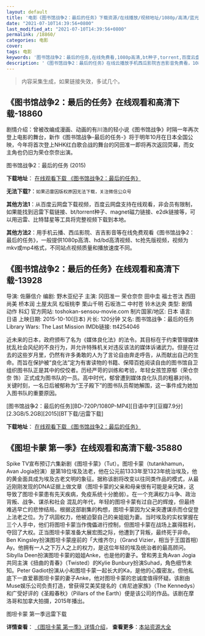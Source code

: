 ```yaml
---
layout: default
title: '电影《图书馆战争2：最后的任务》下载资源/在线播放/视频地址/1080p/高清/蓝光'
date: "2021-07-10T14:39:56+0800"
last_modified_at: "2021-07-10T14:39:56+0800"
permalink: /18860/
categories: 电影
cover:
tags: 电影
keywords: '图书馆战争2：最后的任务,在线免费看,1080p高清,bt种子,torrent,百度云盘,magnet,磁力链,迅雷下载资源'
description: '《图书馆战争2：最后的任务》在线云播放手机西瓜影院吉吉影音免费看，1080p高清bd/hd未删减完整版和tc抢先枪版，mkv/mp4格式，附带bt/torrent种子、magnet/磁力链、百度云盘、网盘资源迅雷下载链接'
---
```


>内容采集生成，如果链接失效，多试几个。


## 《图书馆战争2：最后的任务》在线观看和高清下载-18860

剧情介绍：曾被改编成漫画、动画的有川浩的轻小说《图书馆战争》时隔一年再次登上电影的舞台，新作《图书馆战争-最后的任务-》将于明年10月在日本全国公映，今年将首次登上NHK红白歌合战的舞台的冈田准一即将再次返回荧幕，而女主角也仍旧为荣仓奈奈出演。


图书馆战争2：最后的任务 (2015)

**下载地址**： [在线观看下载 《图书馆战争2：最后的任务》](https://www.btbtdy.me/btdy/dy2690.html) 


**无法下载?**：`如果迅雷因版权原因无法下载，关注微信公众号 `

**其他方法1**：从百度云网盘下载视频，百度云网盘支持在线观看，非会员有限制，如果能找到迅雷下载链接、bt/torrent种子、magnet磁力链接、e2dk链接等，可以用迅雷、比特彗星等工具将完整视频下载到本地。

**其他方法2**：用手机云播、西瓜影院、吉吉影音等在线免费观看《图书馆战争2：最后的任务》，一般提供1080p高清、hd/bd高清视频、tc抢先版视频，视频为mkv或mp4格式，不同站点视频质量和播放速度不同。


## 《图书馆战争2：最后的任务》在线观看和高清下载-13928

导演: 佐藤信介 编剧: 野木亚纪子 主演: 冈田准一 荣仓奈奈 田中圭 福士苍汰 西田尚美 桥本润 土屋太凤 松坂桃李 栗山千明 石坂浩二 中村苍 铃木达央 类型: 剧情 动作 科幻 官方网站: toshokan-sensou-movie.com 制片国家/地区: 日本 语言: 日语 上映日期: 2015-10-10(日本) 片长: 120分钟 又名: 图书馆战争：最后的任务 Library Wars: The Last Mission IMDb链接: tt4254046

近未来的日本，政府颁布了名为《媒体良化法》的法令。其目标在于约束管理媒体扰乱社会风纪的不良行为，并允许特殊机关对违反该法的媒体诉诸武力。但是在过去的这些岁月里，仍然有许多勇敢的人为了言论自由奔走呼告，从而献出自己的生命。而旨在保护被“良化法”定为有害读物的书籍、保障百姓阅读自由的图书馆自卫组织图书队正是其中的佼佼者。历经严苛的训练和考验，年轻女孩笠原郁（荣仓奈奈 饰）正式成为图书队的一员。高中时代，郁曾遭到媒体良化队员的粗暴对待。关键时刻，一名日后被郁称为“王子殿下”的图书队员帮她解围，这一事件成为她加入图书队的重要原因。


[图书馆战争2：最后的任务][BD-720P/1080P-MP4][日语中字][豆瓣7.9分][2.3GB/5.2GB][2015][BT下载/迅雷下载]

**下载地址**： [在线观看下载 《图书馆战争2：最后的任务》](https://www.btdx8.com/torrent/library_wars_the_last_mission_2015.html) 


## 《图坦卡蒙 第一季》在线观看和高清下载-35880

Spike TV宣布预订六集新剧《图坦卡蒙》（Tut）。图坦卡蒙（tutankhamun，Avan Jogia扮演）是第18位埃及法老，他在公元前1333年至1323年统治埃及，他的黄金面具成为埃及古老文明的象征。据称该剧将改变以往同类作品的模式，从最近刚刚发现的DNA证据上做文章（图坦卡蒙的父亲和母亲很有可能是亲兄妹，这导致了图坦卡蒙患有先天疾病，免疫系统十分脆弱）。在一个充满权力斗争、政治背叛、战争、谋杀和社会 混乱的年代，年轻的图坦卡蒙有过自己的辉煌，但最终难逃早亡的悲惨结局。根据这部剧集的构想，图坦卡蒙因为父亲突遭谋杀而仓促登上法老之位。为了巩固权力，他被迫娶自己的亲姐姐为妻。当时埃及的实权掌握在三个人手中，他们将图坦卡蒙当作傀儡进行控制，但图坦卡蒙在战场上赢得胜利，夺回了大权。正当图坦卡蒙准备大展宏图之际，他遭到了背叛，最终死于非命。Ben Kingsley扮演图坦卡蒙座前的「大维齐尔」（Grand Vizier，相当于王国首相）Ay。他拥有一人之下万人之上的权力，是这位年轻的埃及统治者的最高顾问。Sibylla Deen扮演图坦卡蒙的姐姐Anke，也是他的妻子。曾和男主角Avan Jogia共同主演《扭曲的青春》（Twisted）的Kylie Bunbury扮演Suhad，角色细节未知。Peter Gadiot扮演从小和图坦卡蒙一起长大的Ka，是他的心腹密友。但他私底下一直爱慕图坦卡蒙的妻子Anke，他对图坦卡蒙的忠诚度值得怀疑。该剧由Muse娱乐公司负责打造，曾获得艾美奖提名的《肯尼迪家族》（The Kennedys）和广受好评的《圣殿春秋》（Pillars of the Earth）便是该公司的作品。该剧在摩洛哥和加拿大拍摄，2015年播出。


图坦卡蒙 第一季迅雷下载

**详情查看**： [《图坦卡蒙 第一季》详情介绍](/movie/35880/)， **查看更多**：[本站资源大全](/movie/t/all/)

